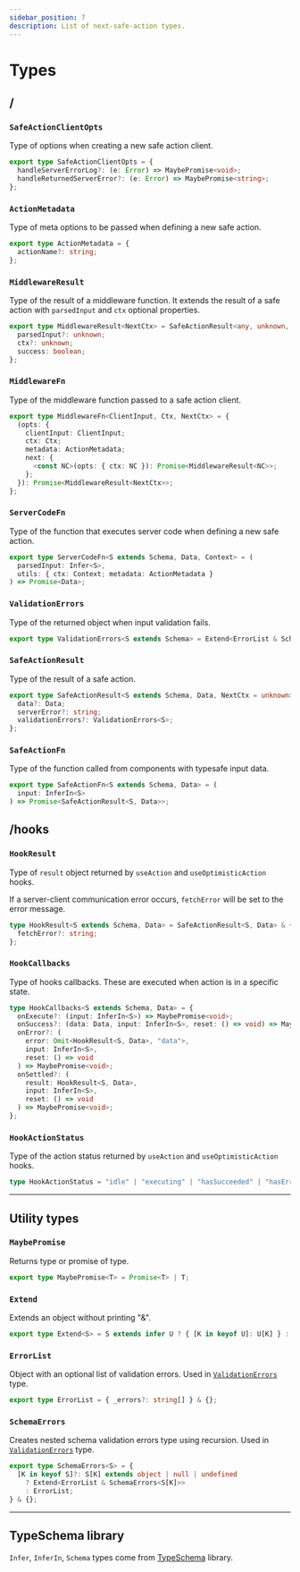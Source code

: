 ```yaml
---
sidebar_position: 7 
description: List of next-safe-action types.
---
```


# Types

## /

### `SafeActionClientOpts`

Type of options when creating a new safe action client.

```typescript
export type SafeActionClientOpts = {
  handleServerErrorLog?: (e: Error) => MaybePromise<void>;
  handleReturnedServerError?: (e: Error) => MaybePromise<string>;
};
```

### `ActionMetadata`

Type of meta options to be passed when defining a new safe action.

```typescript
export type ActionMetadata = {
  actionName?: string;
};
```

### `MiddlewareResult`

Type of the result of a middleware function. It extends the result of a safe action with `parsedInput` and `ctx` optional properties.

```typescript
export type MiddlewareResult<NextCtx> = SafeActionResult<any, unknown, NextCtx> & {
  parsedInput?: unknown;
  ctx?: unknown;
  success: boolean;
};
```

### `MiddlewareFn`

Type of the middleware function passed to a safe action client.

```typescript
export type MiddlewareFn<ClientInput, Ctx, NextCtx> = {
  (opts: {
    clientInput: ClientInput;
    ctx: Ctx;
    metadata: ActionMetadata;
    next: {
      <const NC>(opts: { ctx: NC }): Promise<MiddlewareResult<NC>>;
    };
  }): Promise<MiddlewareResult<NextCtx>>;
};
```

### `ServerCodeFn`

Type of the function that executes server code when defining a new safe action.

```typescript
export type ServerCodeFn<S extends Schema, Data, Context> = (
  parsedInput: Infer<S>,
  utils: { ctx: Context; metadata: ActionMetadata }
) => Promise<Data>;
```

### `ValidationErrors`

Type of the returned object when input validation fails.

```typescript
export type ValidationErrors<S extends Schema> = Extend<ErrorList & SchemaErrors<Infer<S>>>;
```

### `SafeActionResult`

Type of the result of a safe action.

```typescript
export type SafeActionResult<S extends Schema, Data, NextCtx = unknown> = {
  data?: Data;
  serverError?: string;
  validationErrors?: ValidationErrors<S>;
};
```

### `SafeActionFn`

Type of the function called from components with typesafe input data.

```typescript
export type SafeActionFn<S extends Schema, Data> = (
  input: InferIn<S>
) => Promise<SafeActionResult<S, Data>>;
```

## /hooks

### `HookResult`

Type of `result` object returned by `useAction` and `useOptimisticAction` hooks.

If a server-client communication error occurs, `fetchError` will be set to the error message.

```typescript
type HookResult<S extends Schema, Data> = SafeActionResult<S, Data> & {
  fetchError?: string;
};
```

### `HookCallbacks`

Type of hooks callbacks. These are executed when action is in a specific state.

```typescript
type HookCallbacks<S extends Schema, Data> = {
  onExecute?: (input: InferIn<S>) => MaybePromise<void>;
  onSuccess?: (data: Data, input: InferIn<S>, reset: () => void) => MaybePromise<void>;
  onError?: (
    error: Omit<HookResult<S, Data>, "data">,
    input: InferIn<S>,
    reset: () => void
  ) => MaybePromise<void>;
  onSettled?: (
    result: HookResult<S, Data>,
    input: InferIn<S>,
    reset: () => void
  ) => MaybePromise<void>;
};
```

### `HookActionStatus`

Type of the action status returned by `useAction` and `useOptimisticAction` hooks.

```typescript
type HookActionStatus = "idle" | "executing" | "hasSucceeded" | "hasErrored";
```

---

## Utility types

### `MaybePromise`

Returns type or promise of type.

```typescript
export type MaybePromise<T> = Promise<T> | T;
```

### `Extend`

Extends an object without printing "&".

```typescript
export type Extend<S> = S extends infer U ? { [K in keyof U]: U[K] } : never;
```

### `ErrorList`

Object with an optional list of validation errors. Used in [`ValidationErrors`](#validationerrors) type.

```typescript
export type ErrorList = { _errors?: string[] } & {};
```

### `SchemaErrors`

Creates nested schema validation errors type using recursion. Used in [`ValidationErrors`](#validationerrors) type.

```typescript
export type SchemaErrors<S> = {
  [K in keyof S]?: S[K] extends object | null | undefined
    ? Extend<ErrorList & SchemaErrors<S[K]>>
    : ErrorList;
} & {};
```

---

## TypeSchema library

`Infer`, `InferIn`, `Schema` types come from [TypeSchema](https://typeschema.com) library.
